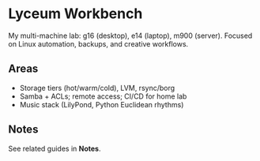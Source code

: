 
# Lyceum Workbench

My multi-machine lab: g16 (desktop), e14 (laptop), m900 (server). Focused on Linux automation, backups, and creative workflows.

## Areas
- Storage tiers (hot/warm/cold), LVM, rsync/borg
- Samba + ACLs; remote access; CI/CD for home lab
- Music stack (LilyPond, Python Euclidean rhythms)

## Notes
See related guides in **Notes**.
